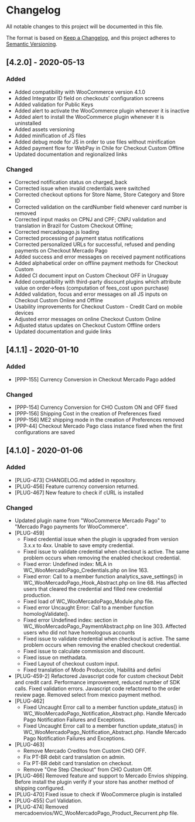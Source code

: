 # Changelog

All notable changes to this project will be documented in this file.

The format is based on [Keep a Changelog](https://keepachangelog.com/en/1.0.0/),
and this project adheres to [Semantic Versioning](https://semver.org/spec/v2.0.0.html).

## [4.2.0] - 2020-05-13

### Added
  - Added compatibility with WooCommerce version 4.1.0
  - Added Integrator ID field on checkouts’ configuration screens
  - Added validation for Public Keys
  - Added alert to activate the WooCommerce plugin whenever it is inactive
  - Added alert to install the WooCommerce plugin whenever it is uninstalled
  - Added assets versioning
  - Added minification of JS files
  - Added debug mode for JS in order to use files without minification
  - Added payment flow for WebPay in Chile for Checkout Custom Offline
  - Updated documentation and regionalized links

### Changed
  - Corrected notification status on charged_back
  - Corrected issue when invalid credentials were switched
  - Corrected checkout options for Store Name, Store Category and Store ID
  - Corrected validation on the cardNumber field whenever card number is removed
  - Corrected input masks on CPNJ and CPF; CNPJ validation and translation in Brazil for Custom Checkout Offline; 
  - Corrected mercadopago.js loading
  - Corrected processing of payment status notifications
  - Corrected personalized URLs for successful, refused and pending payments on Checkout Mercado Pago
  - Added success and error messages on received payment notifications
  - Added alphabetical order on offline payment methods for Checkout Custom
  - Added CI document input on Custom Checkout OFF in Uruguay
  - Added compatibility with third-party discount plugins which attribute value on order->fees (computation of fees_cost upon purchase)
  - Added validation, focus and error messages on all JS inputs on Checkout Custom Online and Offline
  - Usability improvements for Checkout Custom - Credit Card on mobile devices
  - Adjusted error messages on online Checkout Custom Online
  - Adjusted status updates on Checkout Custom Offline orders
  - Updated documentation and guide links

## [4.1.1] - 2020-01-10

### Added
- [PPP-155] Currency Conversion in Checkout Mercado Pago added

### Changed
- [PPP-154] Currency Conversion for CHO Custom ON and OFF fixed
- [PPP-156] Shipping Cost in the creation of Preferences fixed
- [PPP-156] ME2 shipping mode in the creation of Preferences removed
- [PPP-44] Checkout Mercado Pago class instance fixed when the first configurations are saved


## [4.1.0] - 2020-01-06

### Added
- [PLUG-473] CHANGELOG.md added in repository.
- [PLUG-456] Feature currency conversion returned.
- [PLUG-467] New feature to check if cURL is installed

### Changed
   - Updated plugin name from "WooCommerce Mercado Pago" to "Mercado Pago payments for WooCommerce".
 - [PLUG-459] 
   - Fixed credential issue when the plugin is upgraded from version 3.x.x to 4xx. Unable to save empty credential.
   - Fixed issue to validate credential when checkout is active. The same problem occurs when removing the enabled checkout credential.
   - Fixed error: Undefined index: MLA in WC_WooMercadoPago_Credentials.php on line 163.
   - Fixed error: Call to a member function analytics_save_settings() in WC_WooMercadoPago_Hook_Abstract.php on line 68. Has affected users that cleared the credential and filled new credential production.
   - Fixed load of WC_WooMercadoPago_Module.php file.
   - Fixed error Uncaught Error: Call to a member function homologValidate().
   - Fixed error Undefined index: section in WC_WooMercadoPago_PaymentAbstract.php on line 303. Affected users who did not have homologous accounts
   - Fixed issue to validate credential when checkout is active. The same problem occurs when removing the enabled checkout credential.
   - Fixed issue to calculate commission and discount.
   - Fixed issue on methadata.
   - Fixed Layout of checkout custom input.
   - Fixed translation of Modo Producción, Habilitá and definí
- [PLUG-459-2] Refactored Javascript code for custom checkout Debit and credit card. Performance improvement, reduced number of SDK calls. Fixed validation errors. Javascript code refactored to the order review page. Removed select from mexico payment method.
- [PLUG-462] 
  - Fixed Uncaught Error call to a member function update_status() in WC_WooMercadoPago_Notification_Abstract.php. Handle Mercado Pago Notification Failures and Exceptions.
  - Fixed Uncaught Error call to a member function update_status() in WC_WooMercadoPago_Notification_Abstract.php. Handle Mercado Pago Notification Failures and Exceptions.
- [PLUG-463] 
  - Remove Mercado Creditos from Custom CHO OFF. 
  - Fix PT-BR debit card translation on admin.
  - Fix PT-BR debit card translation on checkout.
  - Remove "One Step Checkout" from CHO Custom Off.
- [PLUG-466] Removed feature and support to Mercado Envios shipping. Before install the plugin verify if your store has another method of shipping configured.
- [PLUG-470] Fixed issue to check if WooCommerce plugin is installed
- [PLUG-455] Curl Validation.
- [PLUG-474] Removed mercadoenvios/WC_WooMercadoPago_Product_Recurrent.php file.